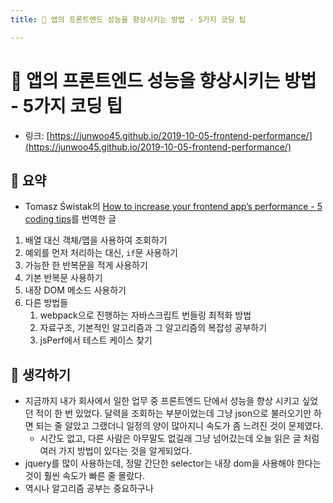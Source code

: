 ```yaml
---
title: 🏺 앱의 프론트엔드 성능을 향상시키는 방법 - 5가지 코딩 팁

---
```

# 🏺 앱의 프론트엔드 성능을 향상시키는 방법 - 5가지 코딩 팁

- 링크: [https://junwoo45.github.io/2019-10-05-frontend-performance/](https://junwoo45.github.io/2019-10-05-frontend-performance/)

## 📝 요약 
- Tomasz Świstak의 [How to increase your frontend app’s performance - 5 coding tips](https://www.synergycodes.com/blog/how-to-increase-your-frontend-apps-performance)를 번역한 글

1. 배열 대신 객체/맵을 사용하여 조회하기
2. 예외를 먼저 처리하는 대신, `if`문 사용하기 
3. 가능한 한 반복문을 적게 사용하기 
4. 기본 반복문 사용하기
5. 내장 DOM 메소드 사용하기
6. 다른 방법들
   1. webpack으로 진행하는 자바스크립트 번들링 최적화 방법
   2. 자료구조, 기본적인 알고리즘과 그 알고리즘의 복잡성 공부하기
   3. jsPerf에서 테스트 케이스 찾기 

## 🤔 생각하기 
- 지금까지 내가 회사에서 일한 업무 중 프론트엔드 단에서 성능을 향상 시키고 싶었던 적이 한 번 있었다. 달력을 조회하는 부분이었는데 그냥 json으로 불러오기만 하면 되는 줄 알았고 그랬더니 일정의 양이 많아지니 속도가 좀 느려진 것이 문제였다.  
  - 시간도 없고, 다른 사람은 아무말도 없길래 그냥 넘어갔는데 오늘 읽은 글 처럼 여러 가지 방법이 있다는 것을 알게되었다. 
- jquery를 많이 사용하는데, 정말 간단한 selector는 내장 dom을 사용해야 한다는 것이 훨씬 속도가 빠른 줄 몰랐다. 
- 역시나 알고리즘 공부는 중요하구나 